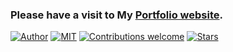 ### Please have a visit to My <a href="https://urmisen.github.io">Portfolio website</a>.

[![Author](https://img.shields.io/badge/author-urmisen-red)](https://github.com/urmisen)
[![MIT](https://img.shields.io/badge/license-MIT-5eba00.svg)](https://github.com/urmisen/urmisen/blob/master/LICENSE)
[![Contributions welcome](https://img.shields.io/badge/contributions-welcome-blue.svg?style=flat)](https://github.com/urmisen/urmisen.github.io/)
[![Stars](https://img.shields.io/github/stars/urmisen/urmisen.github.io?style=social)](https://github.com/urmisen/urmisen.github.io/stargazers)
